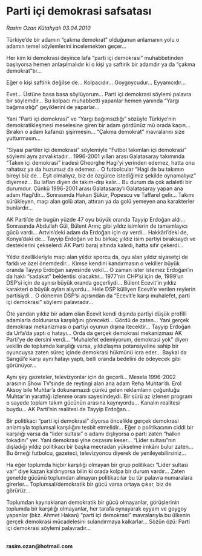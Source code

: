 # Parti içi demokrasi safsatası

*Rasim Ozan Kütahyalı 03.04.2010*

<div class="yazi"><p>Türkiye’de bir adamın “çakma demokrat” olduğunun anlamanın yolu o adamın temel söylemlerini incelemekten geçer...</p>
<p>Her kim ki demokrasi deyince lafa “parti içi demokrasi” muhabbetinden başlıyorsa hemen anlaşılmalıdır ki o kişi ya saftirik bir adamdır ya da “çakma demokrat”tır... </p>
<p>Eğer o kişi saftirik değilse de... Kolpacıdır... Goygoycudur... Eyyamcıdır...</p>
<p>Evet... Üstüne basa basa söylüyorum... Parti içi demokrasi söylemi palavra bir söylemdir... Bu kolpacı muhabbetti yapanlar hemen yanında “Yargı bağımsızlığı” geyiklerini de yaparlar...</p>
<p>Yani “Parti içi demokrasi” ve “Yargı bağımsızlığı” sözüyle Türkiye’nin demokratikleşmesi meselesine giren bir adam gördünüz mü orada kaçın... Bırakın o adam kafanızı şişirmesin... “Çakma demokrat” mavralarını size yutturmasın...</p>
<p>“Siyasi partiler içi demokrasi” söylemiyle “Futbol takımları içi demokrasi” söylemi aynı zırvalıktadır... 1996-2001 yılları arası Galatasaray takımında “Takım içi demokrasi” iradesi Gheorghe Hagi’yi yerinden edemez, hatta onu rahatsız ya da huzursuz da edemez... O futbolcular “Hagi de bu takımın bireyi biz de... Eşit olmalıyız, biz de özgürce istediğimiz şekilde oynamalıyız” diyemez... Bu lafları diyen de takım-dışı kalır... Bu durum da çok adaletli bir durumdur. Çünkü 1996-2001 arası Galatasaray’ı Galatasaray yapan ana adam Hagi’dir... Sonrasında Hakan Şükür, Popescu ve Taffarel gelir... Takımı sürükleyen, maçı alan golü atan, attıran ya da golü yemeyen ana karakterler bunlardır...</p>
<p>AK Parti’de de bugün yüzde 47 oyu büyük oranda Tayyip Erdoğan aldı... Sonrasında Abdullah Gül, Bülent Arınç gibi yıldız isimlerin de tamamlayıcı gücü vardı... Artvin’deki adam da Erdoğan için oy verdi... Hakkâri’deki de, Konya’daki de... Tayyip Erdoğan ve bu birkaç yıldız isim partiyi bıraksaydı ve desteklerini çekselerdi AK Parti baraj altında kalırdı, hatta sıfır çekerdi...</p>
<p>Yıldız özellikleriyle maçı alan yıldız sporcu da, oyu alan yıldız siyasetçi de farklı ve özel önemdedir... Kimse kendini kandırmasın o vekiller büyük oranda Tayyip Erdoğan sayesinde vekil... O zaman ister istemez Erdoğan’ın da haklı “sadakat” beklentisi olacaktır... 1977’nin CHP’si için de, 1999’un DSP’si için de aynısı büyük oranda geçerliydi... Bülent Ecevit’in yıldız karakteri o büyük oyları alıyordu... Hele DSP külliyen Ecevit’e verilen reylerin partisiydi... O dönemin DSP’si açısından da “Ecevit’e karşı muhalefet, parti içi demokrasi” söylemi palavradır...</p>
<p>Öte yandan yıldız bir adam olan Ecevit kendi dışında partiyi düşük profilli adamlarla doldurursa karşılığını görecekti... Gördü de zaten... Yani gerçek demokrasi mekanizması o partiyi oyunun dışına itecektir... Tayyip Erdoğan da Urfa’da yaptı o hatayı... Orda da gerçek demokrasi mekanizması AK Parti’ye de dersini verdi... “Muhalefet edemiyorum, demokrasi yok” diyen vekilin de toplumda karşılığı varsa, yıldızlaşma potansiyeline sahip bir oyuncuysa zaten süreç içinde demokrasi hükmünü icra eder... Baykal da Sarıgül’e karşı aynı hatayı yaptı, belli oranda bedelini de ödeyecek gibi görünüyor...</p>
<p>Aynı şey gazeteler, televizyonlar için de geçerli... Mesela 1996-2002 arasının Show TV’sinde de reytingi alan ana adam Reha Muhtar’dı. Erol Aksoy bile Muhtar’a dokunamazdı çünkü gelen reklamların çoğunluğu Muhtar’ın yarattığı izlenme oranı sayesindeydi. Bir sürü az izlenen program o sayede toplam takım gücünün arasına kaynıyordu... Kanalın realitesi buydu... AK Parti’nin realitesi de Tayyip Erdoğan...</p>
<p>Bir politikacı “parti içi demokrasi” diyorsa öncelikle gerçek demokrasi anlamıyla toplumsal karşılığını tesbit etmelidir... Eğer o politikacının ciddi bir karşılığı varsa da “lider sultası” o adamı dışlıyorsa o parti zaten “halkın tokadını” yer. Yani demokrasi yine cezasını keser... “Lider sultası”nın dışladığı yıldız politikacı bir başka mecradan yükselme imkânı bulur zaten... Bu örneği futbolcu, gazeteci, televizyoncu diyerek de yenileyebilirsiniz...</p>
<p>Ha eğer toplumda hiçbir karşılığı olmayan bir grup politikacı “Lider sultası var” diye kazan kaldırıyorsa bilin ki orada kolpa bir durum vardır... Zaten genelde gücünü toplumdan almayan politikacılar bu tür palavra numaralara girerler... Toplumsal/demokratik bir gücü varsa ortaya çıkar, biz de görürüz... </p>
<p>Toplumdan kaynaklanan demokratik bir gücü olmayanlar, görüşlerinin toplumda bir karşılığı olmayanlar, her tarafa oynayarak eyyam ve goygoy yapanlar (bkz. Ahmet Hakan) “parti içi demokrasi” mavralarıyla bu ülkenin gerçek demokrasi mücadelesini sulandırmaya kalkarlar... Sözün özü: Parti içi demokrasi söylemi palavradır...</p>
<p><b><br/>rasim.ozan@hotmail.com</b></p></div>
